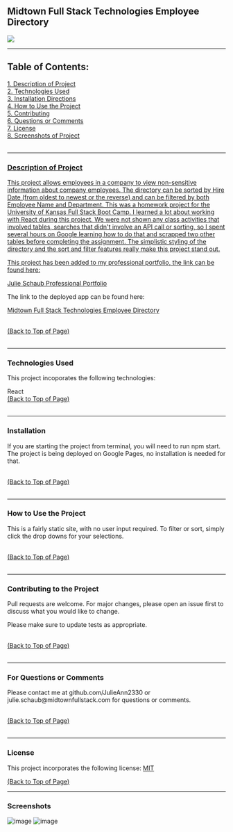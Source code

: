 
 <!DOCTYPE html>
<html lang="en">
<head>
    <meta charset="UTF-8">
    <meta name="viewport" content="width=device-width, initial-scale=1.0">
    <link rel="stylesheet" href="style.css">
   
</head>
<body>
<div id = "top">

<h2>Midtown Full Stack Technologies Employee Directory</h2> <a href="#license"><img src= "https://img.shields.io/badge/License-MIT-blue.svg"></a><br>

<hr color= "slateblue" noshade>

<h2>Table of Contents:</h2>
<a href="#description" class="contents">1. Description of Project</><br>
<a href="#technology" class="contents">2. Technologies Used</a><br>
<a href="#installation" class="contents">3. Installation Directions</a><br>
<a href="#use" class="contents">4. How to Use the Project</a><br>
<a href="#contributors" class="contents">5. Contributing</a><br> 
<a href="#questions" class="contents">6. Questions or Comments</a><br>
<a href="#license" class="contents">7. License</a><br>
<a href="#screenshot" class="contents">8. Screenshots of Project</><br>
<br>

<hr color= "slateblue" noshade>

<h3 id='description'>Description of Project</h3>
<p>This project allows employees in a company to view non-sensitive information about company employees. The directory can be sorted by Hire Date (from oldest to newest or the reverse) and can be filtered by both Employee Name and Department. This was a homework project for the University of Kansas Full Stack Boot Camp.  I learned a lot about working with React during this project. We were not shown any class activities that involved tables, searches that didn't involve an API call or sorting, so I spent several hours on Google learning how to do that and scrapped two other tables before completing the assignment. The simplistic styling of the directory and the sort and filter features really make this project stand out.

This project has been added to my professional portfolio, the link can be found here:

<a href="https://powerful-journey-53780.herokuapp.com/">Julie Schaub Professional Portfolio</a>

The link to the deployed app can be found here:

<a href="https://julieann2330.github.io/Midtown-Full-Stack-Employee-Directory/">Midtown Full Stack Technologies Employee Directory</a>
</p><br>
<a href="#top" id="start">(Back to Top of Page)</a><br>
<br>
<hr color= "slateblue" noshade>

<h3 id='techology'>Technologies Used</h3>
<p>This project incoporates the following technologies:<br>
</p>React<br>
<a href="#top" id="start">(Back to Top of Page)</a><br>
<br>
<hr color= "slateblue" noshade>

<h3 id='installation'>Installation</h3>
<p>If you are starting the project from terminal, you will need to run npm start. The project is being deployed on Google Pages, no installation is needed for that.</p><br>
<a href="#top" id="start">(Back to Top of Page)</a><br>
<br>
<hr color= "slateblue" noshade>

<h3 id='use'>How to Use the Project</h3>
<p>This is a fairly static site, with no user input required. To filter or sort, simply click the drop downs for your selections.</p><br>
<a href="#top" id="start">(Back to Top of Page)</a><br>
<br>
<hr color= "slateblue" noshade>

<h3 id='contributors'>Contributing to the Project</h3>
<p>Pull requests are welcome. For major changes, please open an issue first to discuss what you would like to change.

Please make sure to update tests as appropriate.</p><br>
<a href="#top" id="start">(Back to Top of Page)</a><br>
<br>
<hr color= "slateblue" noshade>

<h3 id='questions'>For Questions or Comments</h3>
<p>Please contact me at github.com/JulieAnn2330 or julie.schaub@midtownfullstack.com for questions or comments.</p><br>
<a href="#top" id="start">(Back to Top of Page)</a><br>
<br>
<hr color= "slateblue" noshade>

<h3 id='license'>License</h3>
<p>This project incorporates the following license: <a href="https://opensource.org/licenses/MIT">MIT</a></p>
<a href="#top" id="start">(Back to Top of Page)</a><br>

<hr color= "slateblue" noshade>

<h3 id='screenshot'>Screenshots</h3>
    
</body>
</html> 

![image](https://user-images.githubusercontent.com/64329660/97088895-970a3280-15f9-11eb-8afe-25ea1a776fbc.png)
![image](https://user-images.githubusercontent.com/64329660/97088851-5dd1c280-15f9-11eb-92be-295c226bcd21.png)
